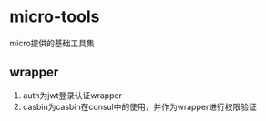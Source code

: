 # micro-tools
micro提供的基础工具集

## wrapper
1. auth为jwt登录认证wrapper
2. casbin为casbin在consul中的使用，并作为wrapper进行权限验证
